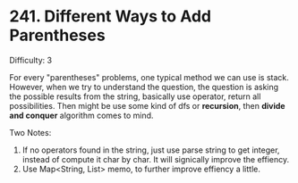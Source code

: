 # 241. Different Ways to Add Parentheses

Difficulty: 3

For every "parentheses" problems, one typical method we can use is stack. However, when we try to 
understand the question, the question is asking the possible results from the string, basically use
operator, return all possibilities. Then might be use some kind of dfs or **recursion**, then
**divide and conquer** algorithm comes to mind. 

Two Notes:
1. If no operators found in the string, just use parse string to get integer, instead of compute it char by char. It will signically improve the effiency.
2. Use Map<String, List<Integer>> memo, to further improve effiency a little. 
